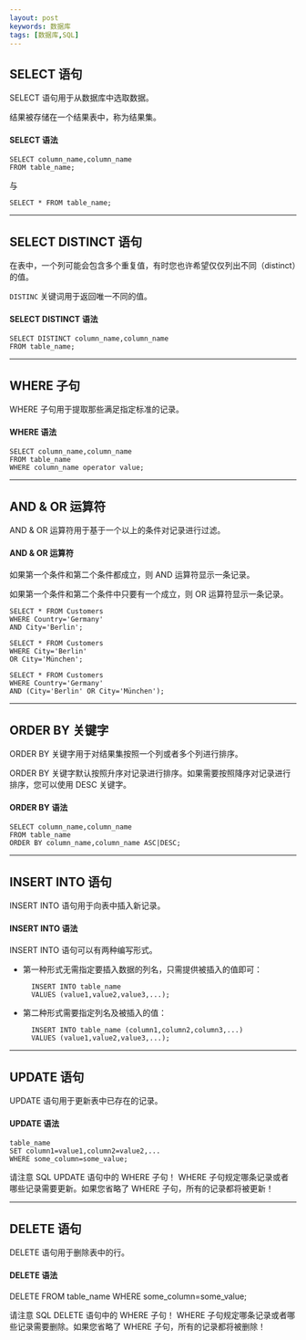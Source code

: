 ```yaml
---
layout: post
keywords: 数据库
tags: [数据库,SQL]
---
```


SELECT 语句
---------------
SELECT 语句用于从数据库中选取数据。

结果被存储在一个结果表中，称为结果集。

#### SELECT 语法

	SELECT column_name,column_name
	FROM table_name;
与

	SELECT * FROM table_name;

---
	
SELECT DISTINCT 语句
--------------------
在表中，一个列可能会包含多个重复值，有时您也许希望仅仅列出不同（distinct）的值。

`DISTINC` 关键词用于返回唯一不同的值。

#### SELECT DISTINCT 语法

	SELECT DISTINCT column_name,column_name
	FROM table_name;

---
	
WHERE 子句
----------
WHERE 子句用于提取那些满足指定标准的记录。

#### WHERE 语法

	SELECT column_name,column_name
	FROM table_name
	WHERE column_name operator value;

---
	
AND & OR 运算符
---------------
AND & OR 运算符用于基于一个以上的条件对记录进行过滤。

#### AND & OR 运算符
如果第一个条件和第二个条件都成立，则 AND 运算符显示一条记录。

如果第一个条件和第二个条件中只要有一个成立，则 OR 运算符显示一条记录。

	SELECT * FROM Customers
	WHERE Country='Germany'
	AND City='Berlin';
	
	SELECT * FROM Customers
	WHERE City='Berlin'
	OR City='München';
	
	SELECT * FROM Customers
	WHERE Country='Germany'
	AND (City='Berlin' OR City='München');

---
	
ORDER BY 关键字
---------------
ORDER BY 关键字用于对结果集按照一个列或者多个列进行排序。

ORDER BY 关键字默认按照升序对记录进行排序。如果需要按照降序对记录进行排序，您可以使用 DESC 关键字。

#### ORDER BY 语法

	SELECT column_name,column_name
	FROM table_name
	ORDER BY column_name,column_name ASC|DESC;

---
	
INSERT INTO 语句
----------------
INSERT INTO 语句用于向表中插入新记录。

#### INSERT INTO 语法

INSERT INTO 语句可以有两种编写形式。

- 第一种形式无需指定要插入数据的列名，只需提供被插入的值即可：

		INSERT INTO table_name
		VALUES (value1,value2,value3,...);
	
- 第二种形式需要指定列名及被插入的值：

		INSERT INTO table_name (column1,column2,column3,...)
		VALUES (value1,value2,value3,...);

---
	
UPDATE 语句
-----------
UPDATE 语句用于更新表中已存在的记录。

#### UPDATE 语法

	table_name
	SET column1=value1,column2=value2,...
	WHERE some_column=some_value;

<i class="fa fa-warning"></i>请注意 SQL UPDATE 语句中的 WHERE 子句！
WHERE 子句规定哪条记录或者哪些记录需要更新。如果您省略了 WHERE 子句，所有的记录都将被更新！

---

DELETE 语句
-----------
DELETE 语句用于删除表中的行。

#### DELETE 语法

DELETE FROM table_name
WHERE some_column=some_value;

<i class="fa fa-warning"></i>请注意 SQL DELETE 语句中的 WHERE 子句！
WHERE 子句规定哪条记录或者哪些记录需要删除。如果您省略了 WHERE 子句，所有的记录都将被删除！
